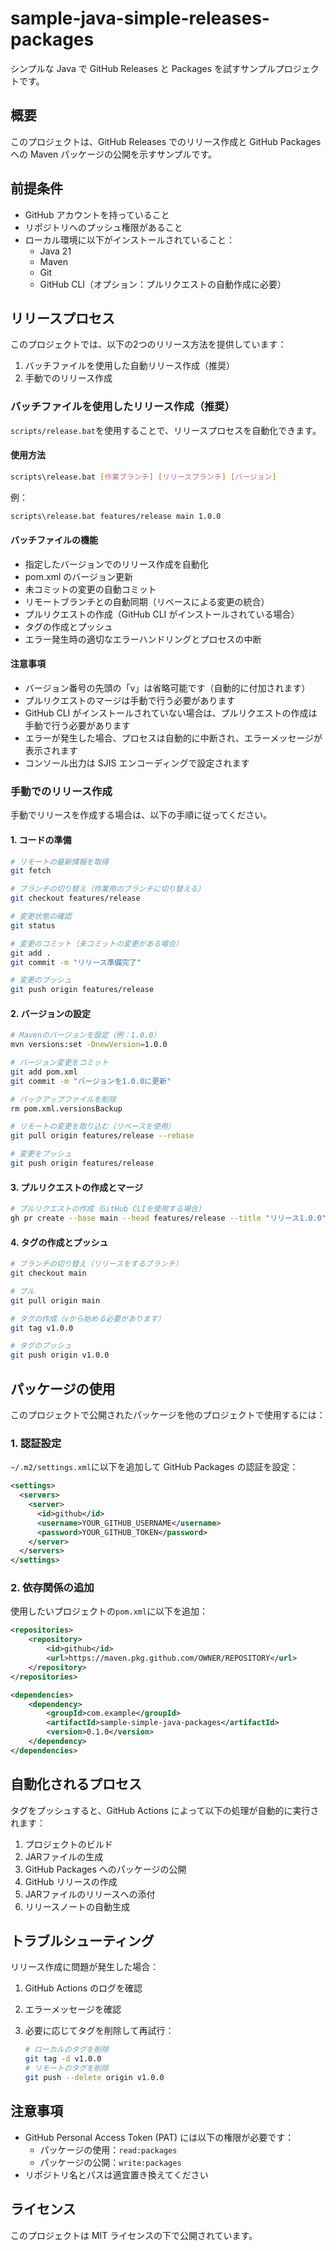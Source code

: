 # sample-java-simple-releases-packages

シンプルな Java で GitHub Releases と Packages を試すサンプルプロジェクトです。

## 概要

このプロジェクトは、GitHub Releases でのリリース作成と GitHub Packages への Maven パッケージの公開を示すサンプルです。

## 前提条件

- GitHub アカウントを持っていること
- リポジトリへのプッシュ権限があること
- ローカル環境に以下がインストールされていること：
  - Java 21
  - Maven
  - Git
  - GitHub CLI（オプション：プルリクエストの自動作成に必要）

## リリースプロセス

このプロジェクトでは、以下の2つのリリース方法を提供しています：

1. バッチファイルを使用した自動リリース作成（推奨）
2. 手動でのリリース作成

### バッチファイルを使用したリリース作成（推奨）

`scripts/release.bat`を使用することで、リリースプロセスを自動化できます。

#### 使用方法

```bash
scripts\release.bat [作業ブランチ] [リリースブランチ] [バージョン]
```

例：

```bash
scripts\release.bat features/release main 1.0.0
```

#### バッチファイルの機能

- 指定したバージョンでのリリース作成を自動化
- pom.xml のバージョン更新
- 未コミットの変更の自動コミット
- リモートブランチとの自動同期（リベースによる変更の統合）
- プルリクエストの作成（GitHub CLI がインストールされている場合）
- タグの作成とプッシュ
- エラー発生時の適切なエラーハンドリングとプロセスの中断

#### 注意事項

- バージョン番号の先頭の「v」は省略可能です（自動的に付加されます）
- プルリクエストのマージは手動で行う必要があります
- GitHub CLI がインストールされていない場合は、プルリクエストの作成は手動で行う必要があります
- エラーが発生した場合、プロセスは自動的に中断され、エラーメッセージが表示されます
- コンソール出力は SJIS エンコーディングで設定されます

### 手動でのリリース作成

手動でリリースを作成する場合は、以下の手順に従ってください。

#### 1. コードの準備

```bash
# リモートの最新情報を取得
git fetch

# ブランチの切り替え（作業用のブランチに切り替える）
git checkout features/release

# 変更状態の確認
git status

# 変更のコミット（未コミットの変更がある場合）
git add .
git commit -m "リリース準備完了"

# 変更のプッシュ
git push origin features/release
```

#### 2. バージョンの設定

```bash
# Mavenのバージョンを設定（例：1.0.0）
mvn versions:set -DnewVersion=1.0.0

# バージョン変更をコミット
git add pom.xml
git commit -m "バージョンを1.0.0に更新"

# バックアップファイルを削除
rm pom.xml.versionsBackup

# リモートの変更を取り込む（リベースを使用）
git pull origin features/release --rebase

# 変更をプッシュ
git push origin features/release
```

#### 3. プルリクエストの作成とマージ

```bash
# プルリクエストの作成（GitHub CLIを使用する場合）
gh pr create --base main --head features/release --title "リリース1.0.0" --body "リリース1.0.0のプルリクエストです。"
```

#### 4. タグの作成とプッシュ

```bash
# ブランチの切り替え（リリースをするブランチ）
git checkout main

# プル
git pull origin main

# タグの作成（vから始める必要があります）
git tag v1.0.0

# タグのプッシュ
git push origin v1.0.0
```

## パッケージの使用

このプロジェクトで公開されたパッケージを他のプロジェクトで使用するには：

### 1. 認証設定

`~/.m2/settings.xml`に以下を追加して GitHub Packages の認証を設定：

```xml
<settings>
  <servers>
    <server>
      <id>github</id>
      <username>YOUR_GITHUB_USERNAME</username>
      <password>YOUR_GITHUB_TOKEN</password>
    </server>
  </servers>
</settings>
```

### 2. 依存関係の追加

使用したいプロジェクトの`pom.xml`に以下を追加：

```xml
<repositories>
    <repository>
        <id>github</id>
        <url>https://maven.pkg.github.com/OWNER/REPOSITORY</url>
    </repository>
</repositories>

<dependencies>
    <dependency>
        <groupId>com.example</groupId>
        <artifactId>sample-simple-java-packages</artifactId>
        <version>0.1.0</version>
    </dependency>
</dependencies>
```

## 自動化されるプロセス

タグをプッシュすると、GitHub Actions によって以下の処理が自動的に実行されます：

1. プロジェクトのビルド
2. JARファイルの生成
3. GitHub Packages へのパッケージの公開
4. GitHub リリースの作成
5. JARファイルのリリースへの添付
6. リリースノートの自動生成

## トラブルシューティング

リリース作成に問題が発生した場合：

1. GitHub Actions のログを確認
2. エラーメッセージを確認
3. 必要に応じてタグを削除して再試行：

   ```bash
   # ローカルのタグを削除
   git tag -d v1.0.0
   # リモートのタグを削除
   git push --delete origin v1.0.0
   ```

## 注意事項

- GitHub Personal Access Token (PAT) には以下の権限が必要です：
  - パッケージの使用：`read:packages`
  - パッケージの公開：`write:packages`
- リポジトリ名とパスは適宜置き換えてください

## ライセンス

このプロジェクトは MIT ライセンスの下で公開されています。
